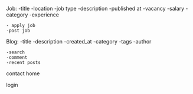 Job:
    -title
    -location
    -job type
    -description
    -published at
    -vacancy
    -salary
    -category
    -experience

    - apply job
    -post job

Blog:
    -title
    -description
    -created_at
    -category
    -tags
    -author

    -search
    -comment
    -recent posts

contact
home

login